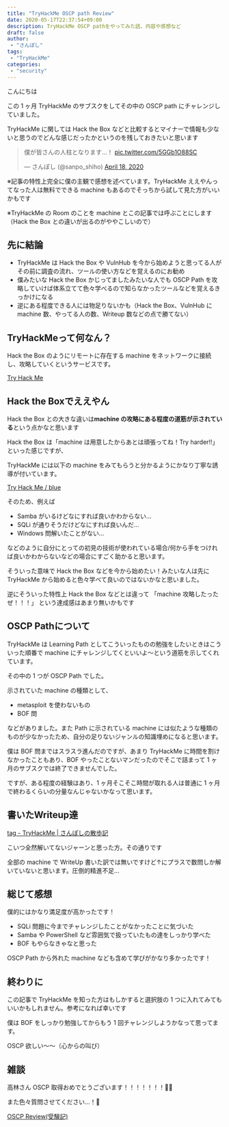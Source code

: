 ```yaml
---
title: "TryHackMe OSCP path Review"
date: 2020-05-17T22:37:54+09:00
description: TryHackMe OSCP pathをやってみた話、内容や感想など
draft: false
author:
 - "さんぽし"
tags:
 - "TryHackMe"
categories:
 - "security"
---
```


こんにちは

この 1 ヶ月 TryHackMe のサブスクをしてその中の OSCP path にチャレンジしていました。

TryHackMe に関しては Hack the Box などと比較するとマイナーで情報も少ないと思うのでどんな感じだったかというのを残しておきたいと思います

<blockquote class="twitter-tweet"><p lang="ja" dir="ltr">僕が皆さんの人柱となります…！ <a href="https://t.co/5GGb1O88SC">pic.twitter.com/5GGb1O88SC</a></p>&mdash; さんぽし (@sanpo_shiho) <a href="https://twitter.com/sanpo_shiho/status/1251388139043577863?ref_src=twsrc%5Etfw">April 18, 2020</a></blockquote> <script async src="https://platform.twitter.com/widgets.js" charset="utf-8"></script>

※記事の特性上完全に僕の主観で感想を述べています。TryHackMe ええやんってなった人は無料でできる machine もあるのでそっちから試して見た方がいいかもです

※TryHackMe の Room のことを machine とこの記事では呼ぶことにします（Hack the Box との違いが出るのがややこしいので）

## 先に結論

- TryHackMe は Hack the Box や VulnHub を今から始めようと思ってる人がその前に調査の流れ、ツールの使い方などを覚えるのにお勧め
- 僕みたいな Hack the Box かじってましたみたいな人でも OSCP Path を攻略していけば体系立てて色々学べるので知らなかったツールなどを覚えるきっかけになる
- 逆にある程度できる人には物足りないかも（Hack the Box、VulnHub に machine 数、やってる人の数、Writeup 数などの点で勝てない）

## TryHackMeって何なん？
Hack the Box のようにリモートに存在する machine をネットワークに接続し、攻略していくというサービスです。

[Try Hack Me](https://tryhackme.com)


## Hack the Boxでええやん
Hack the Box との大きな違いは**machine の攻略にある程度の道筋が示されている**という点かなと思います

Hack the Box は「machine は用意したからあとは頑張ってね！Try harder!!」といった感じですが、

TryHackMe には以下の machine をみてもらうと分かるようにかなり丁寧な誘導が付いています。

[Try Hack Me / blue](https://tryhackme.com/room/blue)

そのため、例えば

- Samba がいるけどなにすれば良いかわからない…
- SQLi が通りそうだけどなにすれば良いんだ…
- Windows 問解いたことがない…

などのように自分にとっての初見の技術が使われている場合/何から手をつければ良いかわからないなどの場合にすごく助かると思います。

そういった意味で Hack the Box などを今から始めたい！みたいな人は先に TryHackMe から始めると色々学べて良いのではないかなと思いました。

逆にそういった特性上 Hack the Box などとは違って
「machine 攻略したったぜ！！！」
という達成感はあまり無いかもです

## OSCP Pathについて
TryHackMe は Learning Path としてこういったものの勉強をしたいときはこういった順番で machine にチャレンジしてくといいよ〜という道筋を示してくれています。

その中の 1 つが OSCP Path でした。

示されていた machine の種類として、

- metasploit を使わないもの
- BOF 問

などがありました。また Path に示されている machine には似たような種類のものが少なかったため、自分の足りないジャンルの知識埋めになると思います。

僕は BOF 問まではスラスラ進んだのですが、あまり TryHackMe に時間を割けなかったこともあり、BOF やったことないマンだったのでそこで詰まって 1 ヶ月のサブスクでは終了できませんでした。

ですが、ある程度の経験はあり、1 ヶ月そこそこ時間が取れる人は普通に 1 ヶ月で終わるくらいの分量なんじゃないかなって思います。

## 書いたWriteup達

[tag - TryHackMe | さんぽしの散歩記](/tags/tryhackme/)

こいつ全然解いてないジャーンと思った方。その通りです

全部の machine で WriteUp 書いた訳では無いですけど↑にプラスで数問しか解いていないと思います。圧倒的精進不足…

## 総じて感想
僕的にはかなり満足度が高かったです！

- SQLi 問題に今までチャレンジしたことがなかったことに気づいた
- Samba や PowerShell など雰囲気で扱っていたもの達をしっかり学べた
- BOF もやらなきゃなと思った

OSCP Path から外れた machine なども含めて学びがかなり多かったです！

## 終わりに

この記事で TryHackMe を知った方はもしかすると選択肢の 1 つに入れてみてもいいかもしれません。参考になれば幸いです

僕は BOF をしっかり勉強してからもう 1 回チャレンジしようかなって思ってます。

OSCP 欲しい〜〜（心からの叫び）

## 雑談

高林さん OSCP 取得おめでとうございます！！！！！！！🎉🎉

また色々質問させてください…！🙏

[OSCP Review(受験記)](https://kakyouim.hatenablog.com/entry/2020/05/11/225348)
